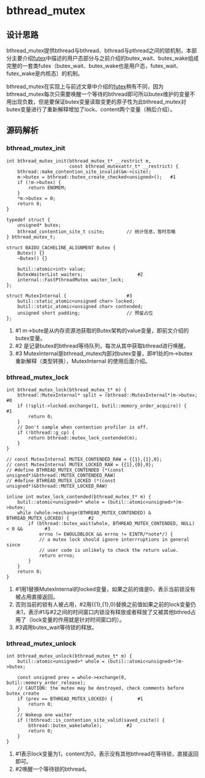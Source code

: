 # bthread_mutex

## 设计思路
bthread_mutex提供bthread与bthread、bthread与pthread之间的锁机制，本部分主要介绍[futex](https://github.com/joeylichang/joeylichang.github.io/blob/master/src/rpc/brpc/bthread/butex.md#futex)中描述的用户态部分与之前介绍的butex_wait、butex_wake组成完整的一套类futex（butex_wait、butex_wake也是用户态，futex_wait、futex_wake是内核态）的机制。

bthread_mutex在实现上与前述文章中介绍的[futex](https://github.com/joeylichang/joeylichang.github.io/blob/master/src/rpc/brpc/bthread/butex.md#futex)稍有不同，因为bthread_mutex每次只需要唤醒一个等待的bthread即可所以butex维护的变量不用出现负数，但是要保证butex变量读取变更的原子性为此bthread_mutex对butex变量进行了重新解释增加了lock、content两个变量（稍后介绍）。

## 源码解析

### bthread_mutex_init
```
int bthread_mutex_init(bthread_mutex_t* __restrict m,
                       const bthread_mutexattr_t* __restrict) {
    bthread::make_contention_site_invalid(&m->csite);
    m->butex = bthread::butex_create_checked<unsigned>();	#1
    if (!m->butex) {
        return ENOMEM;
    }
    *m->butex = 0;				
    return 0;
}

typedef struct {
    unsigned* butex;
    bthread_contention_site_t csite;		// 统计信息，暂时忽略
} bthread_mutex_t;

struct BAIDU_CACHELINE_ALIGNMENT Butex {
    Butex() {}
    ~Butex() {}

    butil::atomic<int> value;
    ButexWaiterList waiters;					#2
    internal::FastPthreadMutex waiter_lock;
};

struct MutexInternal {						#3
    butil::static_atomic<unsigned char> locked;
    butil::static_atomic<unsigned char> contended;
    unsigned short padding;					// 预留占位
};
```

1. #1 m->bute是从内存资源池获取的Butex架构的value变量，即前文介绍的butex变量。
2. #2 是记录butex的bthread等待队列，每次从其中获取bthread进行唤醒。
3. #3 MutexInternal是bthread_mutex内部对butex变量，即#1处的m->butex 重新解释（类型转换），MutexInternal 的使用后面介绍。

### bthread_mutex_lock
```
int bthread_mutex_lock(bthread_mutex_t* m) {
    bthread::MutexInternal* split = (bthread::MutexInternal*)m->butex;		#0
    if (!split->locked.exchange(1, butil::memory_order_acquire)) {		#1
        return 0;
    }
    // Don't sample when contention profiler is off.
    if (!bthread::g_cp) {
        return bthread::mutex_lock_contended(m);
    }
}

// const MutexInternal MUTEX_CONTENDED_RAW = {{1},{1},0};
// const MutexInternal MUTEX_LOCKED_RAW = {{1},{0},0};
// #define BTHREAD_MUTEX_CONTENDED (*(const unsigned*)&bthread::MUTEX_CONTENDED_RAW)
// #define BTHREAD_MUTEX_LOCKED (*(const unsigned*)&bthread::MUTEX_LOCKED_RAW)

inline int mutex_lock_contended(bthread_mutex_t* m) {
    butil::atomic<unsigned>* whole = (butil::atomic<unsigned>*)m->butex;
    while (whole->exchange(BTHREAD_MUTEX_CONTENDED) & BTHREAD_MUTEX_LOCKED) {		#2
        if (bthread::butex_wait(whole, BTHREAD_MUTEX_CONTENDED, NULL) < 0 &&		#3
            errno != EWOULDBLOCK && errno != EINTR/*note*/) {
            // a mutex lock should ignore interrruptions in general since
            // user code is unlikely to check the return value.
            return errno;
        }
    }
    return 0;
}
```

1. #1用1替换MutexInternal的locked变量，如果之前的值是0，表示当前锁没有被占用直接返回。
2. 否则当前的锁有人被占用，#2用{{1},{1},0}替换之前值如果之前的lock变量仍未1，表示#1与#2之间的时间窗口内锁没有释放或者释放了又被其他bthred占用了（lock变量的作用就是针对时间窗口的）。
3. #3调用butex_wait等待锁的释放。

### bthread_mutex_unlock
```
int bthread_mutex_unlock(bthread_mutex_t* m) {
    butil::atomic<unsigned>* whole = (butil::atomic<unsigned>*)m->butex;

    const unsigned prev = whole->exchange(0, butil::memory_order_release);
    // CAUTION: the mutex may be destroyed, check comments before butex_create
    if (prev == BTHREAD_MUTEX_LOCKED) {			#1
        return 0;
    }
    // Wakeup one waiter
    if (!bthread::is_contention_site_valid(saved_csite)) {
        bthread::butex_wake(whole);			#2
        return 0;
    }
}
```

1. #1表示lock变量为1，content为0，表示没有其他bthread在等待锁，直接返回即可。
2. #2唤醒一个等待锁的bthread。
